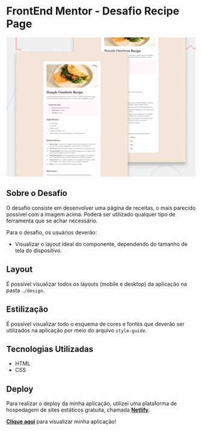 # FrontEnd Mentor - Desafio Recipe Page

![Layout](./design/desktop-preview.jpg)

## Sobre o Desafio

O desafio consiste em desenvolver uma página de receitas, o mais parecido possível com a imagem acima.
Poderá ser utilizado qualquer tipo de ferramenta que se achar necessário.

Para o desafio, os usuários deverão:
- Visualizar o layout ideal do componente, dependendo do tamanho de tela do dispositivo.

## Layout

É possível visualizar todos os layouts (mobile e desktop) da aplicação na pasta `./design`.


## Estilização

É possível visualizar todo o esquema de cores e fontes que deverão ser utilizados na aplicação por meio do arquivo `style-guide`.

## Tecnologias Utilizadas

- HTML
- CSS

## Deploy

Para realizar o deploy da minha aplicação, utilizei uma plataforma de hospedagem de sites estáticos gratuita, chamada <strong><a href="https://www.netlify.com/" target="_blank">Netlify</a></strong>.

<strong><a href="https://jp27-recipepage.netlify.app/" target="_blank">Clique aqui</a></strong> para visualizar minha aplicação!